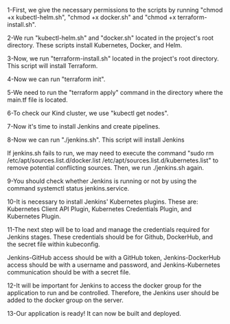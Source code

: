 1-First, we give the necessary permissions to the scripts by running
"chmod +x kubectl-helm.sh", "chmod +x docker.sh" and "chmod +x
terraform-install.sh".

2-We run "kubectl-helm.sh" and "docker.sh" located in the project's root
directory. These scripts install Kubernetes, Docker, and Helm.

3-Now, we run "terraform-install.sh" located in the project's root
directory. This script will install Terraform.

4-Now we can run "terraform init".

5-We need to run the "terraform apply" command in the directory where
the main.tf file is located.

6-To check our Kind cluster, we use "kubectl get nodes".

7-Now it's time to install Jenkins and create pipelines.

8-Now we can run "./jenkins.sh". This script will install Jenkins

If jenkins.sh fails to run, we may need to execute the command "sudo rm
/etc/apt/sources.list.d/docker.list
/etc/apt/sources.list.d/kubernetes.list" to remove potential conflicting
sources. Then, we run ./jenkins.sh again.

9-You should check whether Jenkins is running or not by using the
command systemctl status jenkins.service.

10-It is necessary to install Jenkins' Kubernetes plugins. These are:
Kubernetes Client API Plugin, Kubernetes Credentials Plugin, and
Kubernetes Plugin.

11-The next step will be to load and manage the credentials required for
Jenkins stages. These credentials should be for Github, DockerHub, and
the secret file within kubeconfig.

Jenkins-GitHub access should be with a GitHub token, Jenkins-DockerHub
access should be with a username and password, and Jenkins-Kubernetes
communication should be with a secret file.

12-It will be important for Jenkins to access the docker group for the
application to run and be controlled. Therefore, the Jenkins user should
be added to the docker group on the server.

13-Our application is ready! It can now be built and deployed.
